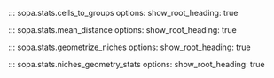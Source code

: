 ::: sopa.stats.cells_to_groups
    options:
      show_root_heading: true

::: sopa.stats.mean_distance
    options:
      show_root_heading: true

::: sopa.stats.geometrize_niches
    options:
      show_root_heading: true

::: sopa.stats.niches_geometry_stats
    options:
      show_root_heading: true
